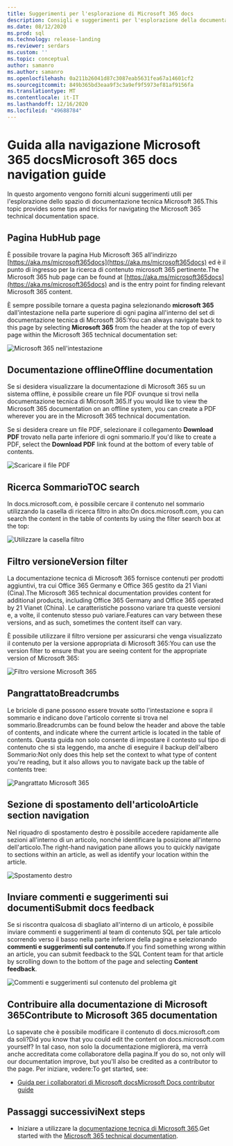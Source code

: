 ```yaml
---
title: Suggerimenti per l'esplorazione di Microsoft 365 docs
description: Consigli e suggerimenti per l'esplorazione della documentazione tecnica di Microsoft 365-vengono illustrati elementi quali la pagina Hub, il sommario, l'intestazione, nonché l'utilizzo del pangrattato e l'utilizzo del filtro versione.
ms.date: 08/12/2020
ms.prod: sql
ms.technology: release-landing
ms.reviewer: serdars
ms.custom: ''
ms.topic: conceptual
author: samanro
ms.author: samanro
ms.openlocfilehash: 0a211b26041d87c3087eab5631fea67a14601cf2
ms.sourcegitcommit: 849b365bd3eaa9f3c3a9ef9f5973ef81af9156fa
ms.translationtype: MT
ms.contentlocale: it-IT
ms.lasthandoff: 12/16/2020
ms.locfileid: "49688784"
---
```

# <a name="microsoft-365-docs-navigation-guide"></a><span data-ttu-id="36371-103">Guida alla navigazione Microsoft 365 docs</span><span class="sxs-lookup"><span data-stu-id="36371-103">Microsoft 365 docs navigation guide</span></span>

<span data-ttu-id="36371-104">In questo argomento vengono forniti alcuni suggerimenti utili per l'esplorazione dello spazio di documentazione tecnica Microsoft 365.</span><span class="sxs-lookup"><span data-stu-id="36371-104">This topic provides some tips and tricks for navigating the Microsoft 365 technical documentation space.</span></span>  

## <a name="hub-page"></a><span data-ttu-id="36371-105">Pagina Hub</span><span class="sxs-lookup"><span data-stu-id="36371-105">Hub page</span></span>

<span data-ttu-id="36371-106">È possibile trovare la pagina Hub Microsoft 365 all'indirizzo [https://aka.ms/microsoft365docs](https://aka.ms/microsoft365docs) ed è il punto di ingresso per la ricerca di contenuto microsoft 365 pertinente.</span><span class="sxs-lookup"><span data-stu-id="36371-106">The Microsoft 365 hub page can be found at [https://aka.ms/microsoft365docs](https://aka.ms/microsoft365docs) and is the entry point for finding relevant Microsoft 365 content.</span></span>

<span data-ttu-id="36371-107">È sempre possibile tornare a questa pagina selezionando **microsoft 365** dall'intestazione nella parte superiore di ogni pagina all'interno del set di documentazione tecnica di Microsoft 365:</span><span class="sxs-lookup"><span data-stu-id="36371-107">You can always navigate back to this page by selecting **Microsoft 365** from the header at the top of every page within the Microsoft 365 technical documentation set:</span></span>

![Microsoft 365 nell'intestazione](media/m365-header-cursor.png)

## <a name="offline-documentation"></a><span data-ttu-id="36371-109">Documentazione offline</span><span class="sxs-lookup"><span data-stu-id="36371-109">Offline documentation</span></span>

<span data-ttu-id="36371-110">Se si desidera visualizzare la documentazione di Microsoft 365 su un sistema offline, è possibile creare un file PDF ovunque si trovi nella documentazione tecnica di Microsoft 365.</span><span class="sxs-lookup"><span data-stu-id="36371-110">If you would like to view the Microsoft 365 documentation on an offline system, you can create a PDF wherever you are in the Microsoft 365 technical documentation.</span></span>

<span data-ttu-id="36371-111">Se si desidera creare un file PDF, selezionare il collegamento **Download PDF** trovato nella parte inferiore di ogni sommario.</span><span class="sxs-lookup"><span data-stu-id="36371-111">If you'd like to create a PDF, select the **Download PDF** link found at the bottom of every table of contents.</span></span>

![Scaricare il file PDF](media/m365-download-pdf-cursor.png)

## <a name="toc-search"></a><span data-ttu-id="36371-113">Ricerca Sommario</span><span class="sxs-lookup"><span data-stu-id="36371-113">TOC search</span></span> 
<span data-ttu-id="36371-114">In docs.microsoft.com, è possibile cercare il contenuto nel sommario utilizzando la casella di ricerca filtro in alto:</span><span class="sxs-lookup"><span data-stu-id="36371-114">On docs.microsoft.com, you can search the content in the table of contents by using the filter search box at the top:</span></span>

![Utilizzare la casella filtro](media/m365-filter-by-title.png)

## <a name="version-filter"></a><span data-ttu-id="36371-116">Filtro versione</span><span class="sxs-lookup"><span data-stu-id="36371-116">Version filter</span></span>
<span data-ttu-id="36371-117">La documentazione tecnica di Microsoft 365 fornisce contenuti per prodotti aggiuntivi, tra cui Office 365 Germany e Office 365 gestito da 21 Viani (Cina).</span><span class="sxs-lookup"><span data-stu-id="36371-117">The Microsoft 365 technical documentation provides content for additional products, including Office 365 Germany and Office 365 operated by 21 Vianet (China).</span></span> <span data-ttu-id="36371-118">Le caratteristiche possono variare tra queste versioni e, a volte, il contenuto stesso può variare.</span><span class="sxs-lookup"><span data-stu-id="36371-118">Features can vary between these versions, and as such, sometimes the content itself can vary.</span></span>

<span data-ttu-id="36371-119">È possibile utilizzare il filtro versione per assicurarsi che venga visualizzato il contenuto per la versione appropriata di Microsoft 365:</span><span class="sxs-lookup"><span data-stu-id="36371-119">You can use the version filter to ensure that you are seeing content for the appropriate version of Microsoft 365:</span></span>

![Filtro versione Microsoft 365](media/m365-version-filter.png)

## <a name="breadcrumbs"></a><span data-ttu-id="36371-121">Pangrattato</span><span class="sxs-lookup"><span data-stu-id="36371-121">Breadcrumbs</span></span>

<span data-ttu-id="36371-122">Le briciole di pane possono essere trovate sotto l'intestazione e sopra il sommario e indicano dove l'articolo corrente si trova nel sommario.</span><span class="sxs-lookup"><span data-stu-id="36371-122">Breadcrumbs can be found below the header and above the table of contents, and indicate where the current article is located in the table of contents.</span></span>  <span data-ttu-id="36371-123">Questa guida non solo consente di impostare il contesto sul tipo di contenuto che si sta leggendo, ma anche di eseguire il backup dell'albero Sommario:</span><span class="sxs-lookup"><span data-stu-id="36371-123">Not only does this help set the context to what type of content you're reading, but it also allows you to navigate back up the table of contents tree:</span></span>

![Pangrattato Microsoft 365](media/m365-breadcrumb.png)

## <a name="article-section-navigation"></a><span data-ttu-id="36371-125">Sezione di spostamento dell'articolo</span><span class="sxs-lookup"><span data-stu-id="36371-125">Article section navigation</span></span>

<span data-ttu-id="36371-126">Nel riquadro di spostamento destro è possibile accedere rapidamente alle sezioni all'interno di un articolo, nonché identificare la posizione all'interno dell'articolo.</span><span class="sxs-lookup"><span data-stu-id="36371-126">The right-hand navigation pane allows you to quickly navigate to sections within an article, as well as identify your location within the article.</span></span>  

![Spostamento destro](media/m365-article-sections.png)

## <a name="submit-docs-feedback"></a><span data-ttu-id="36371-128">Inviare commenti e suggerimenti sui documenti</span><span class="sxs-lookup"><span data-stu-id="36371-128">Submit docs feedback</span></span>

<span data-ttu-id="36371-129">Se si riscontra qualcosa di sbagliato all'interno di un articolo, è possibile inviare commenti e suggerimenti al team di contenuto SQL per tale articolo scorrendo verso il basso nella parte inferiore della pagina e selezionando **commenti e suggerimenti sul contenuto**.</span><span class="sxs-lookup"><span data-stu-id="36371-129">If you find something wrong within an article, you can submit feedback to the SQL Content team for that article by scrolling down to the bottom of the page and selecting **Content feedback**.</span></span>

![Commenti e suggerimenti sul contenuto del problema git](media/m365-article-feedback.png)

## <a name="contribute-to-microsoft-365-documentation"></a><span data-ttu-id="36371-131">Contribuire alla documentazione di Microsoft 365</span><span class="sxs-lookup"><span data-stu-id="36371-131">Contribute to Microsoft 365 documentation</span></span>

<span data-ttu-id="36371-132">Lo sapevate che è possibile modificare il contenuto di docs.microsoft.com da soli?</span><span class="sxs-lookup"><span data-stu-id="36371-132">Did you know that you could edit the content on docs.microsoft.com yourself?</span></span> <span data-ttu-id="36371-133">In tal caso, non solo la documentazione migliorerà, ma verrà anche accreditata come collaboratore della pagina.</span><span class="sxs-lookup"><span data-stu-id="36371-133">If you do so, not only will our documentation improve, but you'll also be credited as a contributor to the page.</span></span> <span data-ttu-id="36371-134">Per iniziare, vedere:</span><span class="sxs-lookup"><span data-stu-id="36371-134">To get started, see:</span></span>

- [<span data-ttu-id="36371-135">Guida per i collaboratori di Microsoft docs</span><span class="sxs-lookup"><span data-stu-id="36371-135">Microsoft Docs contributor guide</span></span>](https://docs.microsoft.com/contribute/)

## <a name="next-steps"></a><span data-ttu-id="36371-136">Passaggi successivi</span><span class="sxs-lookup"><span data-stu-id="36371-136">Next steps</span></span>

- <span data-ttu-id="36371-137">Iniziare a utilizzare la [documentazione tecnica di Microsoft 365](index.yml).</span><span class="sxs-lookup"><span data-stu-id="36371-137">Get started with the [Microsoft 365 technical documentation](index.yml).</span></span>

